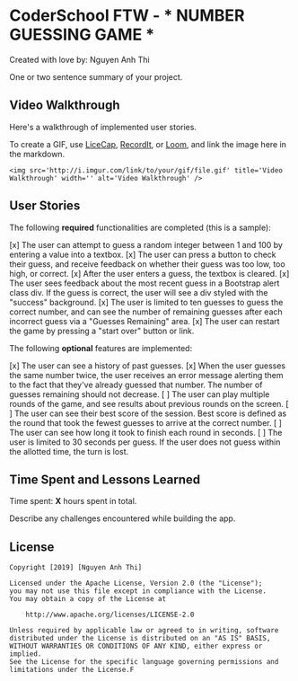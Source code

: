 # CoderSchool FTW - * NUMBER GUESSING GAME *

Created with love by: Nguyen Anh Thi
  
One or two sentence summary of your project. 

## Video Walkthrough

Here's a walkthrough of implemented user stories.

To create a GIF, use [LiceCap](http://www.cockos.com/licecap/), [RecordIt](http://www.recordit.co), or [Loom](http://www.useloom.com), and link the image here in the markdown.

```
<img src='http://i.imgur.com/link/to/your/gif/file.gif' title='Video Walkthrough' width='' alt='Video Walkthrough' />
```

## User Stories

The following **required** functionalities are completed (this is a sample):

[x] The user can attempt to guess a random integer between 1 and 100 by entering a value into a textbox.
[x] The user can press a button to check their guess, and receive feedback on whether their guess was too low, too high, or correct.
[x] After the user enters a guess, the textbox is cleared.
[x] The user sees feedback about the most recent guess in a Bootstrap alert class div. If the guess is correct, the user will see a div styled with the "success" background.
[x] The user is limited to ten guesses to guess the correct number, and can see the number of remaining guesses after each incorrect guess via a "Guesses Remaining" area.
[x] The user can restart the game by pressing a "start over" button or link.

The following  **optional** features are implemented:

[x] The user can see a history of past guesses.
[x] When the user guesses the same number twice, the user receives an error message alerting them to the fact that they've already guessed that number. The number of guesses remaining should not decrease.
[ ] The user can play multiple rounds of the game, and see results about previous rounds on the screen.
[ ] The user can see their best score of the session. Best score is defined as the round that took the fewest guesses to arrive at the correct number.
[ ] The user can see how long it took to finish each round in seconds.
[ ] The user is limited to 30 seconds per guess. If the user does not guess within the allotted time, the turn is lost.


## Time Spent and Lessons Learned

Time spent: **X** hours spent in total.

Describe any challenges encountered while building the app.

## License

    Copyright [2019] [Nguyen Anh Thi]

    Licensed under the Apache License, Version 2.0 (the "License");
    you may not use this file except in compliance with the License.
    You may obtain a copy of the License at

        http://www.apache.org/licenses/LICENSE-2.0

    Unless required by applicable law or agreed to in writing, software
    distributed under the License is distributed on an "AS IS" BASIS,
    WITHOUT WARRANTIES OR CONDITIONS OF ANY KIND, either express or implied.
    See the License for the specific language governing permissions and
    limitations under the License.F